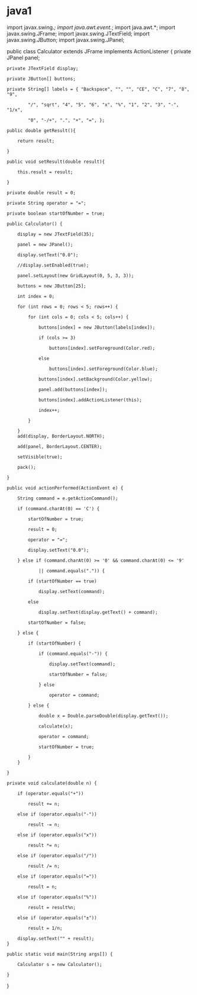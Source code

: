 # java1
import javax.swing.*;
import java.awt.event.*;
import java.awt.*;
import javax.swing.JFrame;
import javax.swing.JTextField;
import javax.swing.JButton;
import javax.swing.JPanel;

public class Calculator extends JFrame implements ActionListener {
	private JPanel panel;
	
	private JTextField display;
	
	private JButton[] buttons;
	
	private String[] labels = { "Backspace", "", "", "CE", "C", "7", "8", "9",
	
			"/", "sqrt", "4", "5", "6", "x", "%", "1", "2", "3", "-", "1/x",
			
			"0", "-/+", ".", "+", "=", };
			
	public double getResult(){
	
		return result;
		
	}
	
	public void setResult(double result){
	
		this.result = result;
		
	}
	
	private double result = 0;
	
	private String operator = "=";
	
	private boolean startOfNumber = true;
	
	public Calculator() {
	
		display = new JTextField(35);
		
		panel = new JPanel();
		
		display.setText("0.0");
		
		//display.setEnabled(true);
		
		panel.setLayout(new GridLayout(0, 5, 3, 3));
		
		buttons = new JButton[25];
		
		int index = 0;
		
		for (int rows = 0; rows < 5; rows++) {
		
			for (int cols = 0; cols < 5; cols++) {
			
				buttons[index] = new JButton(labels[index]);
				
				if (cols >= 3)
				
					buttons[index].setForeground(Color.red);
					
				else
				
					buttons[index].setForeground(Color.blue);
					
				buttons[index].setBackground(Color.yellow);
				
				panel.add(buttons[index]);
				
				buttons[index].addActionListener(this);
				
				index++;
				
			}
			
		}
		add(display, BorderLayout.NORTH);
		
		add(panel, BorderLayout.CENTER);
		
		setVisible(true);
		
		pack();
		
	}
	
	public void actionPerformed(ActionEvent e) {
	
		String command = e.getActionCommand();
		
		if (command.charAt(0) == 'C') {
		
			startOfNumber = true;
			
			result = 0;
			
			operator = "=";
			
			display.setText("0.0");
			
		} else if (command.charAt(0) >= '0' && command.charAt(0) <= '9'
		
				|| command.equals(".")) {
				
			if (startOfNumber == true)
			
				display.setText(command);
				
			else
			
				display.setText(display.getText() + command);
				
			startOfNumber = false;
			
		} else {
		
			if (startOfNumber) {
			
				if (command.equals("-")) {
				
					display.setText(command);
					
					startOfNumber = false;
					
				} else
				
					operator = command;
					
			} else {
			
				double x = Double.parseDouble(display.getText());
				
				calculate(x);
				
				operator = command;
				
				startOfNumber = true;
				
			}
		}
		
	}
	
	private void calculate(double n) {
	
		if (operator.equals("+"))
		
			result += n;
			
		else if (operator.equals("-"))
		
			result -= n;
			
		else if (operator.equals("x"))
		
			result *= n;
			
		else if (operator.equals("/"))
		
			result /= n;
			
		else if (operator.equals("="))
		
			result = n;
			
		else if (operator.equals("%"))
		
			result = result%n;
			
		else if (operator.equals("±"))
		
			result = 1/n;
		   
		display.setText("" + result);
	}
	
	public static void main(String args[]) {
	
		Calculator s = new Calculator();
		
	}

}
